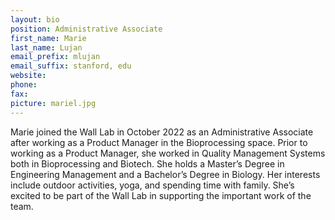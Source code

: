 ```yaml
---
layout: bio
position: Administrative Associate
first_name: Marie
last_name: Lujan
email_prefix: mlujan
email_suffix: stanford, edu
website:
phone:
fax:
picture: mariel.jpg
---
```

Marie joined the Wall Lab in October 2022 as an Administrative Associate after working as a Product Manager in the Bioprocessing space. Prior to working as a Product Manager, she worked in Quality Management Systems both in Bioprocessing and Biotech. She holds a Master’s Degree in Engineering Management and a Bachelor’s Degree in Biology. Her interests include outdoor activities, yoga, and spending time with family. She’s excited to be part of the Wall Lab in supporting the important work of the team.